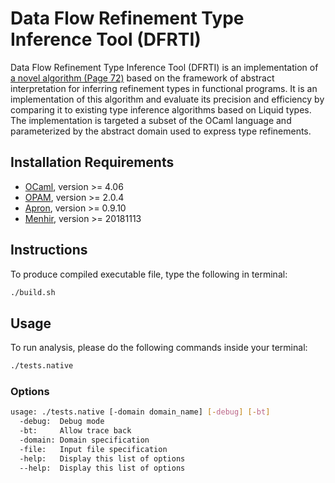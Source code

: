 # Data Flow Refinement Type Inference Tool (DFRTI)
  Data Flow Refinement Type Inference Tool (DFRTI) is an implementation of [a novel algorithm (Page 72)](https://cs.nyu.edu/media/publications/pavlinovic_zvonimir.pdf) based on the framework of abstract interpretation for inferring refinement types in functional programs. It is an implementation of this algorithm and evaluate its precision and efficiency by comparing it to existing type inference algorithms based on Liquid types. The implementation is targeted a subset of the OCaml language and parameterized by the abstract domain used to express type refinements.

## Installation Requirements
- [OCaml](https://ocaml.org/), version >= 4.06
- [OPAM](https://opam.ocaml.org/), version >= 2.0.4
- [Apron](http://apron.cri.ensmp.fr/library/), version >= 0.9.10
- [Menhir](http://gallium.inria.fr/~fpottier/menhir/), version >= 20181113

## Instructions
To produce compiled executable file, type the following in terminal:
```bash
./build.sh
```

## Usage
To run analysis, please do the following commands inside your terminal:
```bash
./tests.native
```

### Options
```bash
usage: ./tests.native [-domain domain_name] [-debug] [-bt]
  -debug:  Debug mode
  -bt:     Allow trace back
  -domain: Domain specification
  -file:   Input file specification
  -help:   Display this list of options
  --help:  Display this list of options
```
